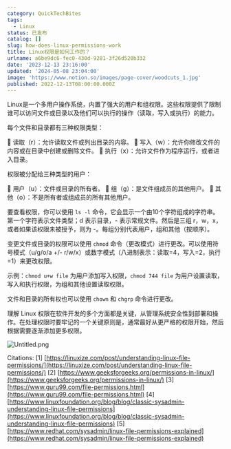 ```yaml
---
category: QuickTechBites
tags:
  - Linux
status: 已发布
catalog: []
slug: how-does-linux-permissions-work
title: Linux权限是如何工作的？
urlname: a6be9dc6-fec0-430d-9281-3f26d520b332
date: '2023-12-13 23:16:00'
updated: '2024-05-08 23:04:00'
image: 'https://www.notion.so/images/page-cover/woodcuts_1.jpg'
published: 2022-12-13T08:00:00.000Z
---
```


Linux是一个多用户操作系统，内置了强大的用户和组权限。这些权限提供了限制谁可以访问文件或目录以及他们可以执行的操作（读取，写入或执行）的能力。


每个文件和目录都有三种权限类型：


🔸 读取（r）：允许读取文件或列出目录的内容。
🔸 写入（w）：允许你修改文件的内容或在目录中创建或删除文件。
🔸 执行（x）：允许文件作为程序运行，或者进入目录。


权限被分配给三种类型的用户：


🔸 用户（u）：文件或目录的所有者。
🔸 组（g）：是文件组成员的其他用户。
🔸 其他（o）：不是所有者或组成员的所有其他用户。


要查看权限，你可以使用 `ls -l` 命令，它会显示一个由10个字符组成的字符串。第一个字符表示文件类型；d 表示目录，- 表示常规文件。然后是三组 r，w，x，或者如果该权限未被授予，则为 -。每组分别代表用户，组和其他（按顺序）。


变更文件或目录的权限可以使用 `chmod` 命令（更改模式）进行更改。可以使用符号模式（u/g/o/a +/- r/w/x）或数字模式（八进制表示：读取=4，写入=2，执行=1）来更改权限。


示例：`chmod u+w file` 为用户添加写入权限，`chmod 744 file` 为用户设置读取，写入和执行权限，为组和其他设置读取权限。


文件和目录的所有权也可以使用 `chown` 和 `chgrp` 命令进行更改。


理解 Linux 权限在软件开发的多个方面都是关键，从管理系统安全性到部署和操作。在处理权限时要牢记的一个关键原则是，通常最好从更严格的权限开始，然后根据需要逐渐添加更多权限。


![Untitled.png](https://prod-files-secure.s3.us-west-2.amazonaws.com/5d24fe63-e567-4804-86f9-9fdc62e13082/332b89ee-9c33-4950-8a69-32c3d1ff2c69/Untitled.png?X-Amz-Algorithm=AWS4-HMAC-SHA256&X-Amz-Content-Sha256=UNSIGNED-PAYLOAD&X-Amz-Credential=ASIAZI2LB466YWAMPBAM%2F20250202%2Fus-west-2%2Fs3%2Faws4_request&X-Amz-Date=20250202T053502Z&X-Amz-Expires=3600&X-Amz-Security-Token=IQoJb3JpZ2luX2VjENz%2F%2F%2F%2F%2F%2F%2F%2F%2F%2FwEaCXVzLXdlc3QtMiJHMEUCIQCOCt4Gbx1idfGnKTb1QGdkDji3cfmcecuIRrHQjh3k5gIgJKDD3aiiJTSILx1zq8G1d6iOFjeEsdMO4CaErYeUPqkqiAQI5f%2F%2F%2F%2F%2F%2F%2F%2F%2F%2FARAAGgw2Mzc0MjMxODM4MDUiDGEzeHcuhpBYu7NdaCrcA1FimRI3kng7qnLLyKnDU9oCuwYGszyYkbYCPZ0w%2FW8pD%2BJVw%2FDRQBLM1PxKiQ7nYI6DBzZPGdDgDuBlUrulJNO7fiOMj8XHj%2BQJol9%2FXbVCorCtrV6bzUxEvIfeJ2v%2FvWWC04a4YFilrskSRnqp9NayjikF8e8gUgklNtsE8RM6XBQHuCV%2F6J423mYdkIeZ75Tk2%2F6RGg5rKIubidbFW6dfhSsQgVMQ0AQeX%2BN%2BISiTKG9Ta%2F6ikqG%2Fi9cDrG%2F3qtKMBlygp5smvqDVyym7oVgaQbUv4V5YsLzNKJ27BqbiXofXlvjvDrZZyxqLarPPeK2bg%2BbjxYPUy52gCR33aX72YrXKd%2FGOQk7HjXQr2g3%2FoiL%2FEVGfIxzsBG%2Fp63LLiyGuFgM%2FbcKDUD%2B%2FyH4sV8uHqAbovi7nJeGOiNYQ8GsrB4wjxggV1dsPxAOGCnw0BO3LbfyNmBREHmKdxvCAgqmy2VDK0kkOMlfLsFG7PMDrqRuBCUhMQU3AEz1IWYvDA7hnEH46zQ4OGRjwVra327ng7%2FRpxax9urHGtY%2FYpb7QToez9qFdlvpcx12niukx9uqFwBzQFit37e7zll%2FJku3L6l8JNo3xJYoPMxQDHs8AmYwwf9urmSpgPKdAMI%2Fh%2B7wGOqUBP9Di0NnHYDT9dfsD%2FjQGYeckixrG51B8B4Od3gBJ3r2wuqycB3EaplJWUqorlUXi3Rc8zvnhH7cwoHHDq9FAdgv0s4QE42RodwCDX%2BIzQrvOVLCcFK%2FeCmUO%2FMrapXX%2FG8PAHfHar%2Fn7Wdn7HlnDtNdqa5E9Xcrn5N4vqubOAUN85av2qzUh2%2BTqB4l%2FplU7W6xt1fJrwIE7ZvG7SYqiGclzAKxW&X-Amz-Signature=34fdf8079f2f7863dc781292296b670619e044c366966b5b8c5753e92b821bb4&X-Amz-SignedHeaders=host&x-id=GetObject)


Citations:
[1] [https://linuxize.com/post/understanding-linux-file-permissions/](https://linuxize.com/post/understanding-linux-file-permissions/)
[2] [https://www.geeksforgeeks.org/permissions-in-linux/](https://www.geeksforgeeks.org/permissions-in-linux/)
[3] [https://www.guru99.com/file-permissions.html](https://www.guru99.com/file-permissions.html)
[4] [https://www.linuxfoundation.org/blog/blog/classic-sysadmin-understanding-linux-file-permissions](https://www.linuxfoundation.org/blog/blog/classic-sysadmin-understanding-linux-file-permissions)
[5] [https://www.redhat.com/sysadmin/linux-file-permissions-explained](https://www.redhat.com/sysadmin/linux-file-permissions-explained)

